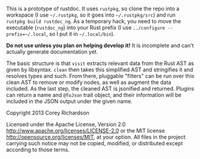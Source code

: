 This is a prototype of rustdoc. It uses `rustpkg`, so clone the repo into a
workspace (I use `~/.rustpkg`, so it goes into `~/.rustpkg/src`) and run
`rustpkg build rustdoc_ng`. As a temporary hack, you need to move the
executable (`rustdoc_ng`) into your Rust prefix (I use `../configure
--prefix=~/.local`, so I put it in `~/.local/bin`).

**Do not use unless you plan on helping develop it!** It is incomplete and
can't actually generate documentation yet.

The basic structure is that `visit` extracts relevant data from the Rust AST
as given by libsyntax. `clean` then takes this simplified AST and stringifies
it and resolves types and such. From there, pluggable "filters" can be run
over this clean AST to remove or modify nodes, as well as augment the data
included.  As the last step, the cleaned AST is jsonified and returned.
Plugins can return a name and `@ToJson` trait object, and their information
will be included in the JSON output under the given name.

Copyright 2013 Corey Richardson

Licensed under the Apache License, Version 2.0
<http://www.apache.org/licenses/LICENSE-2.0> or the MIT license
<http://opensource.org/licenses/MIT>, at your option. All files in the project
carrying such notice may not be copied, modified, or distributed except
according to those terms.
